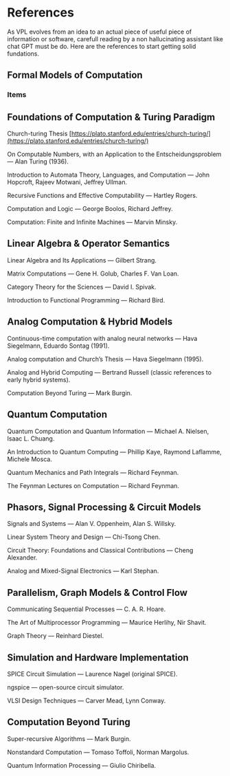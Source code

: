 # References

As VPL evolves from an idea to an actual piece of useful piece of information or software, carefull reading by a non hallucinating assistant like chat GPT must be do.
Here are the references to start getting solid fundations.

## Formal Models of Computation

### Items
 
## Foundations of Computation & Turing Paradigm

Church-turing Thesis [https://plato.stanford.edu/entries/church-turing/](https://plato.stanford.edu/entries/church-turing/)

On Computable Numbers, with an Application to the Entscheidungsproblem — Alan Turing (1936).

Introduction to Automata Theory, Languages, and Computation — John Hopcroft, Rajeev Motwani, Jeffrey Ullman.

Recursive Functions and Effective Computability — Hartley Rogers.

Computation and Logic — George Boolos, Richard Jeffrey.

Computation: Finite and Infinite Machines — Marvin Minsky.

## Linear Algebra & Operator Semantics

Linear Algebra and Its Applications — Gilbert Strang.

Matrix Computations — Gene H. Golub, Charles F. Van Loan.

Category Theory for the Sciences — David I. Spivak.

Introduction to Functional Programming — Richard Bird.

## Analog Computation & Hybrid Models

Continuous-time computation with analog neural networks — Hava Siegelmann, Eduardo Sontag (1991).

Analog computation and Church’s Thesis — Hava Siegelmann (1995).

Analog and Hybrid Computing — Bertrand Russell (classic references to early hybrid systems).

Computation Beyond Turing — Mark Burgin.

## Quantum Computation

Quantum Computation and Quantum Information — Michael A. Nielsen, Isaac L. Chuang.

An Introduction to Quantum Computing — Phillip Kaye, Raymond Laflamme, Michele Mosca.

Quantum Mechanics and Path Integrals — Richard Feynman.

The Feynman Lectures on Computation — Richard Feynman.

## Phasors, Signal Processing & Circuit Models

Signals and Systems — Alan V. Oppenheim, Alan S. Willsky.

Linear System Theory and Design — Chi-Tsong Chen.

Circuit Theory: Foundations and Classical Contributions — Cheng Alexander.

Analog and Mixed-Signal Electronics — Karl Stephan.

## Parallelism, Graph Models & Control Flow

Communicating Sequential Processes — C. A. R. Hoare.

The Art of Multiprocessor Programming — Maurice Herlihy, Nir Shavit.

Graph Theory — Reinhard Diestel.

## Simulation and Hardware Implementation

SPICE Circuit Simulation — Laurence Nagel (original SPICE).

ngspice — open-source circuit simulator.

VLSI Design Techniques — Carver Mead, Lynn Conway.

## Computation Beyond Turing

Super-recursive Algorithms — Mark Burgin.

Nonstandard Computation — Tomaso Toffoli, Norman Margolus.

Quantum Information Processing — Giulio Chiribella.
